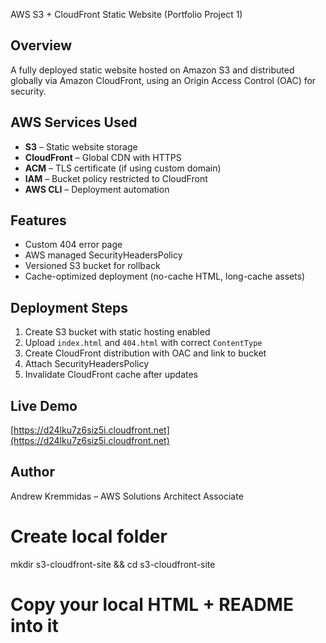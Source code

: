 AWS S3 + CloudFront Static Website (Portfolio Project 1)

## Overview
A fully deployed static website hosted on Amazon S3 and distributed globally via Amazon CloudFront, using an Origin Access Control (OAC) for security.

## AWS Services Used
- **S3** – Static website storage
- **CloudFront** – Global CDN with HTTPS
- **ACM** – TLS certificate (if using custom domain)
- **IAM** – Bucket policy restricted to CloudFront
- **AWS CLI** – Deployment automation

## Features
- Custom 404 error page
- AWS managed SecurityHeadersPolicy
- Versioned S3 bucket for rollback
- Cache-optimized deployment (no-cache HTML, long-cache assets)

## Deployment Steps
1. Create S3 bucket with static hosting enabled
2. Upload `index.html` and `404.html` with correct `ContentType`
3. Create CloudFront distribution with OAC and link to bucket
4. Attach SecurityHeadersPolicy
5. Invalidate CloudFront cache after updates

## Live Demo
[https://d24lku7z6siz5i.cloudfront.net](https://d24lku7z6siz5i.cloudfront.net)

## Author
Andrew Kremmidas – AWS Solutions Architect Associate


# Create local folder
mkdir s3-cloudfront-site && cd s3-cloudfront-site

# Copy your local HTML + README into it
